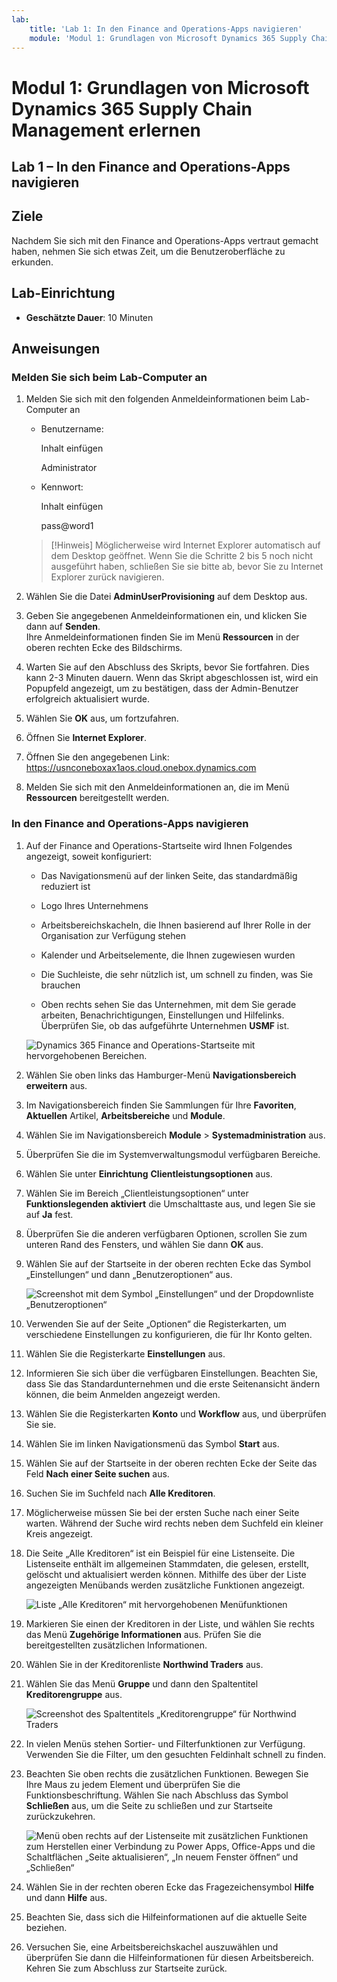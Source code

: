 ```yaml
---
lab:
    title: 'Lab 1: In den Finance and Operations-Apps navigieren'
    module: 'Modul 1: Grundlagen von Microsoft Dynamics 365 Supply Chain Management erlernen'
---
```


# Modul 1: Grundlagen von Microsoft Dynamics 365 Supply Chain Management erlernen

## Lab 1 – In den Finance and Operations-Apps navigieren

## Ziele

Nachdem Sie sich mit den Finance and Operations-Apps vertraut gemacht haben, nehmen Sie sich etwas Zeit, um die Benutzeroberfläche zu erkunden.

## Lab-Einrichtung

- **Geschätzte Dauer**: 10 Minuten

## Anweisungen

### Melden Sie sich beim Lab-Computer an

1. Melden Sie sich mit den folgenden Anmeldeinformationen beim Lab-Computer an

    - Benutzername:

        Inhalt einfügen

        Administrator

    - Kennwort:

        Inhalt einfügen

        pass@word1

    >[!Hinweis] Möglicherweise wird Internet Explorer automatisch auf dem Desktop geöffnet. Wenn Sie die Schritte 2 bis 5 noch nicht ausgeführt haben, schließen Sie sie bitte ab, bevor Sie zu Internet Explorer zurück navigieren.

1. Wählen Sie die Datei **AdminUserProvisioning** auf dem Desktop aus.

1. Geben Sie angegebenen Anmeldeinformationen ein, und klicken Sie dann auf **Senden**.  
Ihre Anmeldeinformationen finden Sie im Menü **Ressourcen** in der oberen rechten Ecke des Bildschirms.

1. Warten Sie auf den Abschluss des Skripts, bevor Sie fortfahren. Dies kann 2-3 Minuten dauern. Wenn das Skript abgeschlossen ist, wird ein Popupfeld angezeigt, um zu bestätigen, dass der Admin-Benutzer erfolgreich aktualisiert wurde.

1. Wählen Sie **OK** aus, um fortzufahren.

1. Öffnen Sie **Internet Explorer**.

1. Öffnen Sie den angegebenen Link: <https://usnconeboxax1aos.cloud.onebox.dynamics.com>

1. Melden Sie sich mit den Anmeldeinformationen an, die im Menü **Ressourcen** bereitgestellt werden.

### In den Finance and Operations-Apps navigieren
1. Auf der Finance and Operations-Startseite wird Ihnen Folgendes angezeigt, soweit konfiguriert:

    - Das Navigationsmenü auf der linken Seite, das standardmäßig reduziert ist

    - Logo Ihres Unternehmens

    - Arbeitsbereichskacheln, die Ihnen basierend auf Ihrer Rolle in der Organisation zur Verfügung stehen

    - Kalender und Arbeitselemente, die Ihnen zugewiesen wurden

    - Die Suchleiste, die sehr nützlich ist, um schnell zu finden, was Sie brauchen

    - Oben rechts sehen Sie das Unternehmen, mit dem Sie gerade arbeiten, Benachrichtigungen, Einstellungen und Hilfelinks.  
    Überprüfen Sie, ob das aufgeführte Unternehmen **USMF** ist.

    ![Dynamics 365 Finance and Operations-Startseite mit hervorgehobenen Bereichen.](./media/m1-common-home-page.png)

1. Wählen Sie oben links das Hamburger-Menü **Navigationsbereich erweitern** aus.

1. Im Navigationsbereich finden Sie Sammlungen für Ihre **Favoriten**, **Aktuellen** Artikel, **Arbeitsbereiche** und **Module**.

1. Wählen Sie im Navigationsbereich **Module** > **Systemadministration** aus.

1. Überprüfen Sie die im Systemverwaltungsmodul verfügbaren Bereiche.

1. Wählen Sie unter **Einrichtung** **Clientleistungsoptionen** aus.

1. Wählen Sie im Bereich „Clientleistungsoptionen“ unter **Funktionslegenden aktiviert** die Umschalttaste aus, und legen Sie sie auf **Ja** fest.

1. Überprüfen Sie die anderen verfügbaren Optionen, scrollen Sie zum unteren Rand des Fensters, und wählen Sie dann **OK** aus.

1. Wählen Sie auf der Startseite in der oberen rechten Ecke das Symbol „Einstellungen“ und dann „Benutzeroptionen“ aus.

    ![Screenshot mit dem Symbol „Einstellungen“ und der Dropdownliste „Benutzeroptionen“](./media/m1-common-settings-user-settings.png)

1. Verwenden Sie auf der Seite „Optionen“ die Registerkarten, um verschiedene Einstellungen zu konfigurieren, die für Ihr Konto gelten.

1. Wählen Sie die Registerkarte **Einstellungen** aus.

1. Informieren Sie sich über die verfügbaren Einstellungen. Beachten Sie, dass Sie das Standardunternehmen und die erste Seitenansicht ändern können, die beim Anmelden angezeigt werden.

1. Wählen Sie die Registerkarten **Konto** und **Workflow** aus, und überprüfen Sie sie.

1. Wählen Sie im linken Navigationsmenü das Symbol **Start** aus.

1. Wählen Sie auf der Startseite in der oberen rechten Ecke der Seite das Feld **Nach einer Seite suchen** aus.

1. Suchen Sie im Suchfeld nach **Alle Kreditoren**.

1. Möglicherweise müssen Sie bei der ersten Suche nach einer Seite warten. Während der Suche wird rechts neben dem Suchfeld ein kleiner Kreis angezeigt.

1. Die Seite „Alle Kreditoren“ ist ein Beispiel für eine Listenseite. Die Listenseite enthält im allgemeinen Stammdaten, die gelesen, erstellt, gelöscht und aktualisiert werden können. Mithilfe des über der Liste angezeigten Menübands werden zusätzliche Funktionen angezeigt.

    ![Liste „Alle Kreditoren“ mit hervorgehobenen Menüfunktionen](./media/m1-common-all-vendor-list-page.png)

1. Markieren Sie einen der Kreditoren in der Liste, und wählen Sie rechts das Menü **Zugehörige Informationen** aus. Prüfen Sie die bereitgestellten zusätzlichen Informationen.

1. Wählen Sie in der Kreditorenliste **Northwind Traders** aus.

1. Wählen Sie das Menü **Gruppe** und dann den Spaltentitel **Kreditorengruppe** aus.

    ![Screenshot des Spaltentitels „Kreditorengruppe“ für Northwind Traders](./media/m1-common-all-vendor-group-menu.png)

1. In vielen Menüs stehen Sortier- und Filterfunktionen zur Verfügung. Verwenden Sie die Filter, um den gesuchten Feldinhalt schnell zu finden.

1. Beachten Sie oben rechts die zusätzlichen Funktionen. Bewegen Sie Ihre Maus zu jedem Element und überprüfen Sie die Funktionsbeschriftung. Wählen Sie nach Abschluss das Symbol **Schließen** aus, um die Seite zu schließen und zur Startseite zurückzukehren.

    ![Menü oben rechts auf der Listenseite mit zusätzlichen Funktionen zum Herstellen einer Verbindung zu Power Apps, Office-Apps und die Schaltflächen „Seite aktualisieren“, „In neuem Fenster öffnen“ und „Schließen“](./media/m1-common-list-page-additional-features-menu.png)

1. Wählen Sie in der rechten oberen Ecke das Fragezeichensymbol **Hilfe** und dann **Hilfe** aus.

1. Beachten Sie, dass sich die Hilfeinformationen auf die aktuelle Seite beziehen.

1. Versuchen Sie, eine Arbeitsbereichskachel auszuwählen und überprüfen Sie dann die Hilfeinformationen für diesen Arbeitsbereich. Kehren Sie zum Abschluss zur Startseite zurück.

